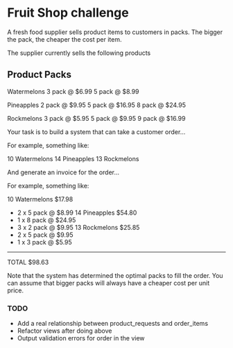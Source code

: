 # Fruit Shop challenge

A fresh food supplier sells product items to customers in packs. 
The bigger the pack, the cheaper the cost per item.

The supplier currently sells the following products

Product            Packs          
----------------------------------

Watermelons        3 pack @ $6.99
                   5 pack @ $8.99
                   
Pineapples         2 pack @ $9.95
                   5 pack @ $16.95
                   8 pack @ $24.95
                   
Rockmelons         3 pack @ $5.95
                   5 pack @ $9.95
                   9 pack @ $16.99
                   

Your task is to build a system that can take a customer order...

For example, something like:

10 Watermelons
14 Pineapples
13 Rockmelons

And generate an invoice for the order...

For example, something like:

10 Watermelons         $17.98
   - 2 x 5 pack @ $8.99
14 Pineapples          $54.80
   - 1 x 8 pack @ $24.95
   - 3 x 2 pack @ $9.95
13 Rockmelons          $25.85
   - 2 x 5 pack @ $9.95
   - 1 x 3 pack @ $5.95
-----------------------------
TOTAL                  $98.63

Note that the system has determined the optimal packs to fill the order.
You can assume that bigger packs will always have a cheaper cost per unit price.



### TODO
- Add a real relationship between product_requests and order_items
- Refactor views after doing above
- Output validation errors for order in the view
